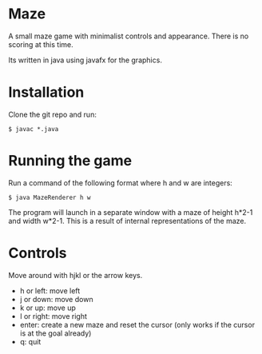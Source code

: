 
Maze
==============
A small maze game with minimalist controls and appearance. There is no scoring
at this time.

Its written in java using javafx for the graphics.

Installation
===============
Clone the git repo and run:
```
$ javac *.java
```

Running the game
================
Run a command of the following format where h and w are integers:
```
$ java MazeRenderer h w
```
The program will launch in a separate window with a maze of height h\*2-1 and
width w\*2-1. This is a result of internal representations of the maze.

Controls
===============
Move around with hjkl or the arrow keys.
 * h or left: move left
 * j or down: move down
 * k or up: move up
 * l or right: move right
 * enter: create a new maze and reset the cursor (only works if the cursor is at
   the goal already)
 * q: quit

